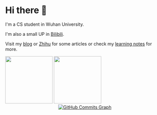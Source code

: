 # Hi there 👋

I'm a CS student in Wuhan University.

I'm also a small UP in [Bilibili](https://space.bilibili.com/261543088).

Visit my [blog](https://luzhixing12345.github.io/) or [Zhihu](https://www.zhihu.com/people/lu-zhi-xing-66-64) for some articles or check my [learning notes](https://github.com/learner-lu) for more.

<!-- 生成图片见https://metrics.lecoq.io/ -->

<!-- 参考[README 中获取动态生成的 GitHub 统计信息](https://github.com/anuraghazra/github-readme-stats/blob/master/docs/readme_cn.md),修改为你自己的即可 -->

<!-- GitHub数据统计 -->
<div >
  <img height="150px" src="https://github-readme-stats.vercel.app/api?username=luzhixing12345&hide_title=true&hide_border=true&show_icons=trueline_height=21&text_color=000&icon_color=000&bg_color=0,ea6161,ffc64d,fffc4d,52fa5a&theme=graywhite" />
  <img height="150px" src="https://github-readme-stats.vercel.app/api/top-langs/?username=luzhixing12345&hide_title=true&hide_border=true&layout=compact&langs_count=6&text_color=000&icon_color=fff&bg_color=0,52fa5a,4dfcff,c64dff&theme=graywhite" />
</div>


<!-- GitHub Activity Graph -->
<div align="center"><a href="http://www.github.com/luzhixing12345"><img src="https://activity-graph.herokuapp.com/graph?username=luzhixing12345&bg_color=1c1917&color=ffffff&line=3382ed&point=ffffff&area_color=1c1917&area=true&hide_border=true&custom_title=GitHub%20Commits%20Graph" alt="GitHub Commits Graph" /></div>

<!-- ![Metrics](https://metrics.lecoq.io/luzhixing12345?template=classic&isocalendar=1&followup=1&code=1&base.indepth=false&base.hireable=false&isocalendar.duration=half-year&followup.sections=repositories&followup.indepth=false&code.lines=12&code.load=400&code.days=3&code.visibility=public&config.timezone=Asia%2FShanghai) -->
